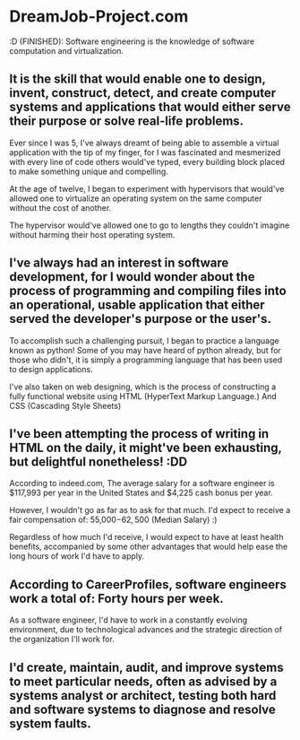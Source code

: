 # DreamJob-Project.com
:D
(FINISHED):
Software engineering is the knowledge of software computation and virtualization. 

It is the skill that would enable one to design, invent, construct, detect, and create computer systems and applications that would either serve their purpose or solve real-life problems.
--------------------------------------------------------------------------

Ever since I was 5, I've always dreamt of being able to assemble a virtual application with the tip of my finger, for I was fascinated and mesmerized with every line of code others would've typed, every building block placed to make something unique and compelling.

At the age of twelve, I began to experiment with hypervisors that would've allowed one to virtualize an operating system on the same computer without the cost of another. 

The hypervisor would've allowed one to go to lengths they couldn't imagine without harming their host operating system.

I've always had an interest in software development, for I would wonder about the process of programming and compiling files into an operational, usable application that either served the developer's purpose or the user's.
--------------------------------------------------------------------------
To accomplish such a challenging pursuit, I began to practice a language known as python! Some of you may have heard of python already, but for those who didn't, it is simply a programming language that has been used to design applications.

I've also taken on web designing, which is the process of constructing a fully functional website using HTML (HyperText Markup Language.) And CSS (Cascading Style Sheets) 

I've been attempting the process of writing in HTML on the daily, it might've been exhausting, but delightful nonetheless! :DD
--------------------------------------------------------------------------
According to indeed.com, The average salary for a software engineer is $117,993 per year in the United States and $4,225 cash bonus per year. 

However, I wouldn't go as far as to ask for that much.
I'd expect to receive a fair compensation of: 55,000$-62,500$ (Median Salary) :)

Regardless of how much I'd receive, I would expect to have at least health benefits, accompanied by some other advantages that would help ease the long hours of work I'd have to apply. 

According to CareerProfiles, software engineers work a total of: Forty hours per week.
--------------------------------------------------------------------------
As a software engineer, I'd have to work in a constantly evolving environment, due to technological advances and the strategic direction of the organization I'll work for. 

I'd create, maintain, audit, and improve systems to meet particular needs, often as advised by a systems analyst or architect, testing both hard and software systems to diagnose and resolve system faults.
--------------------------------------------------------------------------
